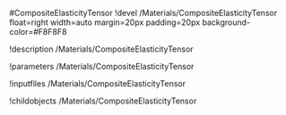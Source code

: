 <!-- MOOSE Object Documentation Stub: Remove this when content is added. -->
#CompositeElasticityTensor
!devel /Materials/CompositeElasticityTensor float=right width=auto margin=20px padding=20px background-color=#F8F8F8

!description /Materials/CompositeElasticityTensor

!parameters /Materials/CompositeElasticityTensor

!inputfiles /Materials/CompositeElasticityTensor

!childobjects /Materials/CompositeElasticityTensor
